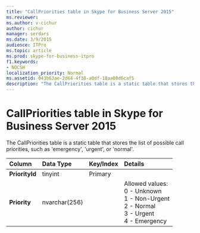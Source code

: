 ```yaml
---
title: "CallPriorities table in Skype for Business Server 2015"
ms.reviewer: 
ms.author: v-cichur
author: cichur
manager: serdars
ms.date: 3/9/2015
audience: ITPro
ms.topic: article
ms.prod: skype-for-business-itpro
f1.keywords:
- NOCSH
localization_priority: Normal
ms.assetid: 043b63ae-2d64-4f38-a0df-18aa08d6caf5
description: "The CallPriorities table is a static table that stores the list of possible call priorities, such as 'emergency', 'urgent', or 'normal'."
---
```


# CallPriorities table in Skype for Business Server 2015
 
The CallPriorities table is a static table that stores the list of possible call priorities, such as 'emergency', 'urgent', or 'normal'.
  
|**Column**|**Data Type**|**Key/Index**|**Details**|
|:-----|:-----|:-----|:-----|
|**PriorityId** <br/> |tinyint  <br/> |Primary  <br/> ||
|**Priority** <br/> |nvarchar(256)  <br/> || Allowed values: <br/>  0 - Unknown <br/>  1 - Non-Urgent <br/>  2 - Normal <br/>  3 - Urgent <br/>  4 - Emergency <br/> |
   

